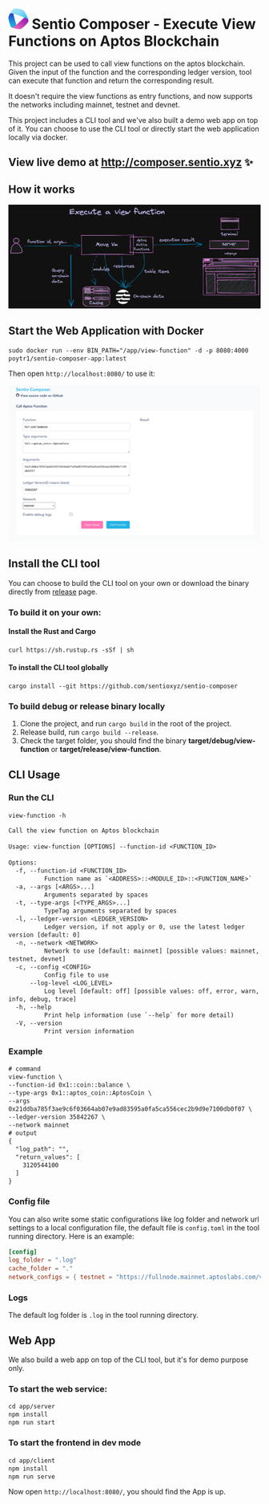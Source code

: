 # <img src="./static/logo.png" alt="drawing" width="40"/> Sentio Composer - Execute View Functions on Aptos Blockchain
This project can be used to call view functions on the aptos blockchain. Given the input of the function and the corresponding ledger version, tool can execute that function and return the corresponding result.

It doesn't require the view functions as entry functions, and now supports the networks including mainnet, testnet and devnet.

This project includes a CLI tool and we've also built a demo web app on top of it.
You can choose to use the CLI tool or directly start the web application locally via docker.

## View live demo at http://composer.sentio.xyz :sparkles:

## How it works
<img src="./static/arch.png" alt="drawing"/>

## Start the Web Application with Docker
```shell
sudo docker run --env BIN_PATH="/app/view-function" -d -p 8080:4000 poytr1/sentio-composer-app:latest
```
Then open `http://localhost:8080/` to use it:

![app_screenshot](./static/img.png)
## Install the CLI tool
You can choose to build the CLI tool on your own or download the binary directly from [release](https://github.com/sentioxyz/sentio-composer/releases) page.
### To build it on your own:
#### Install the Rust and Cargo
`curl https://sh.rustup.rs -sSf | sh`
#### To install the CLI tool globally
`cargo install --git https://github.com/sentioxyz/sentio-composer`
### To build debug or release binary locally
1. Clone the project, and run `cargo build` in the root of the project.
2. Release build, run `cargo build --release`.
3. Check the target folder, you should find the binary **target/debug/view-function** or **target/release/view-function**.

## CLI Usage
### Run the CLI
`view-function -h`
``` 
Call the view function on Aptos blockchain

Usage: view-function [OPTIONS] --function-id <FUNCTION_ID>

Options:
  -f, --function-id <FUNCTION_ID>
          Function name as `<ADDRESS>::<MODULE_ID>::<FUNCTION_NAME>`
  -a, --args [<ARGS>...]
          Arguments separated by spaces
  -t, --type-args [<TYPE_ARGS>...]
          TypeTag arguments separated by spaces
  -l, --ledger-version <LEDGER_VERSION>
          Ledger version, if not apply or 0, use the latest ledger version [default: 0]
  -n, --network <NETWORK>
          Network to use [default: mainnet] [possible values: mainnet, testnet, devnet]
  -c, --config <CONFIG>
          Config file to use
      --log-level <LOG_LEVEL>
          Log level [default: off] [possible values: off, error, warn, info, debug, trace]
  -h, --help
          Print help information (use `--help` for more detail)
  -V, --version
          Print version information
```
### Example
```shell
# command
view-function \
--function-id 0x1::coin::balance \
--type-args 0x1::aptos_coin::AptosCoin \
--args 0x21ddba785f3ae9c6f03664ab07e9ad83595a0fa5ca556cec2b9d9e7100db0f07 \
--ledger-version 35842267 \
--network mainnet
# output
{
  "log_path": "",
  "return_values": [
    3120544100
  ]
}
```
### Config file
You can also write some static configurations like log folder and network url settings to a local configuration file, the default file is `config.toml` in the tool running directory.
Here is an example:
```toml
[config]
log_folder = ".log"
cache_folder = "."
network_configs = { testnet = "https://fullnode.mainnet.aptoslabs.com/v1" }
```
### Logs
The default log folder is `.log` in the tool running directory.

## Web App
We also build a web app on top of the CLI tool, but it's for demo purpose only.
### To start the web service:
```shell
cd app/server
npm install
npm run start
```
### To start the frontend in dev mode
```shell
cd app/client
npm install
npm run serve
```
Now open `http://localhost:8080/`, you should find the App is up.
